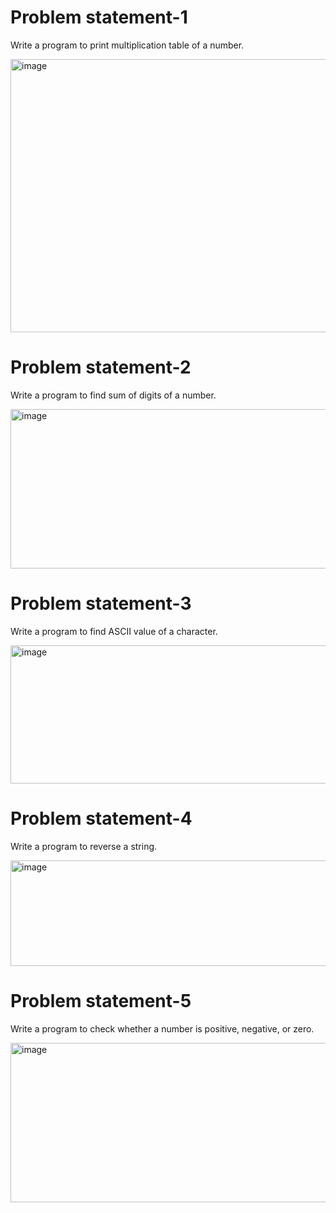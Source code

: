 # Problem statement-1
Write a program to print multiplication table of a number.

<img width="1331" height="437" alt="image" src="https://github.com/user-attachments/assets/44937a18-4477-4cbf-b57e-886d2c365b85" />

# Problem statement-2

Write a program to find sum of digits of a number.

<img width="1386" height="255" alt="image" src="https://github.com/user-attachments/assets/794611f1-06fb-4b68-8890-b8523de98e98" />

# Problem statement-3

Write a program to find ASCII value of a character.

<img width="1413" height="221" alt="image" src="https://github.com/user-attachments/assets/c99a0c4b-3db2-4d38-86f6-907c60e0ede3" />

# Problem statement-4

Write a program to reverse a string.

<img width="1395" height="169" alt="image" src="https://github.com/user-attachments/assets/254385e7-30f3-42fa-96ff-03f3b45f2afd" />

# Problem statement-5

Write a program to check whether a number is positive, negative, or zero.

<img width="1355" height="255" alt="image" src="https://github.com/user-attachments/assets/73480181-244a-413f-825b-7a44247ac684" />
